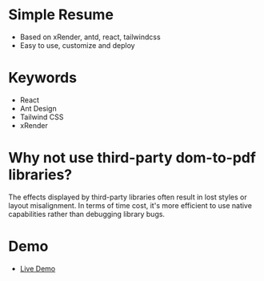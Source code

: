 # Simple Resume
- Based on xRender, antd, react, tailwindcss
- Easy to use, customize and deploy

# Keywords
- React
- Ant Design
- Tailwind CSS
- xRender

# Why not use third-party dom-to-pdf libraries?
The effects displayed by third-party libraries often result in lost styles or layout misalignment. In terms of time cost, it's more efficient to use native capabilities rather than debugging library bugs.

# Demo
- [Live Demo](https://easy-record.vercel.app/)